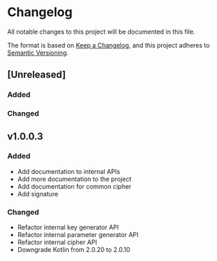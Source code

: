 # Changelog
All notable changes to this project will be documented in this file.

The format is based on [Keep a Changelog](https://keepachangelog.com/en/1.1.0/), 
and this project adheres to [Semantic Versioning](https://semver.org/spec/v2.0.0.html).

## [Unreleased]

### Added

### Changed

## v1.0.0.3

### Added
- Add documentation to internal APIs
- Add more documentation to the project
- Add documentation for common cipher
- Add signature

### Changed
- Refactor internal key generator API
- Refactor internal parameter generator API
- Refactor internal cipher API
- Downgrade Kotlin from 2.0.20 to 2.0.10
